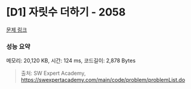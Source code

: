 # [D1] 자릿수 더하기 - 2058 

[문제 링크](https://swexpertacademy.com/main/code/problem/problemDetail.do?contestProbId=AV5QPRjqA10DFAUq) 

### 성능 요약

메모리: 20,120 KB, 시간: 124 ms, 코드길이: 2,878 Bytes



> 출처: SW Expert Academy, https://swexpertacademy.com/main/code/problem/problemList.do